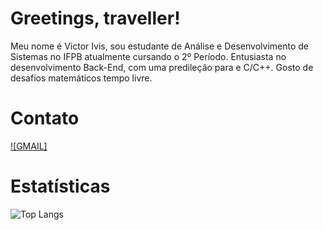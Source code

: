 # Greetings, traveller!
Meu nome é Victor Ivis, sou estudante de Análise e Desenvolvimento de Sistemas no IFPB atualmente cursando o 2º Período.
Entusiasta no desenvolvimento Back-End, com uma predileção para e C/C++. Gosto de desafios matemáticos tempo livre.

# Contato
[![GMAIL]](https://www.google.com.br/)

# Estatísticas
![Top Langs](https://github-readme-stats.vercel.app/api/top-langs/?username=victorivis&theme=tokyonight)
